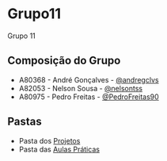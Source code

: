 # Grupo11
Grupo 11

## **Composição do Grupo**
* A80368 - André Gonçalves - [@andregclvs](https://github.com/andregclvs)
* A82053 - Nelson Sousa - [@nelsontss](https://github.com/nelsontss)
* A80975 - Pedro Freitas - [@PedroFreitas90](https://github.com/PedroFreitas90)

## **Pastas**
* Pasta dos [Projetos](https://github.com/uminho-miei-engseg-19-20/Grupo11/tree/master/Projetos)
* Pasta das [Aulas Práticas](https://github.com/uminho-miei-engseg-19-20/Grupo11/tree/master/AulasPráticas)
